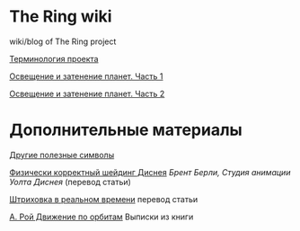 # The Ring wiki

wiki/blog of The Ring project

[Терминология проекта](home/Терминология)

[Освещение и затенение планет. Часть 1](Освещение-и-затенение-планет-Часть-1)

[Освещение и затенение планет. Часть 2](Освещение-и-затенение-планет-Часть-2)

# Дополнительные материалы

[Другие полезные символы](home/Другие-полезные-символы)

[Физически корректный шейдинг Диснея](Physically-Based-Shading-at-Disney-(article-translate)) 
 _Брент Берли, Студия анимации Уолта Диснея_ (перевод статьи)

[Штриховка в реальном времени](Real-Time-Hatching-(article-translate))
перевод статьи

 [А. Рой Движение по орбитам](А.Рой-Движение-по-орбитам)
Выписки из книги
